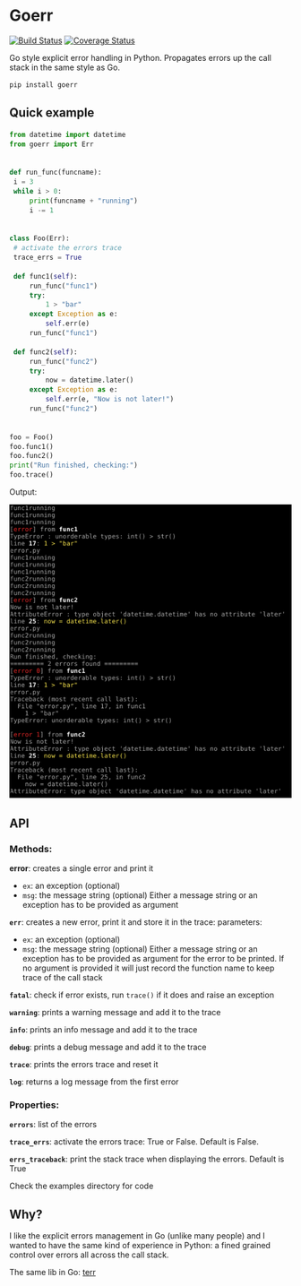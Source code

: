 # Goerr

[![Build Status](https://travis-ci.org/synw/goerr.svg?branch=master)](https://travis-ci.org/synw/goerr) [![Coverage Status](https://coveralls.io/repos/github/synw/goerr/badge.svg?branch=master)](https://coveralls.io/github/synw/goerr?branch=master)

Go style explicit error handling in Python. Propagates errors up the call stack in the same style as Go.

   ```bash
   pip install goerr
   ```

## Quick example

   ```python
from datetime import datetime
from goerr import Err


def run_func(funcname):
    i = 3
    while i > 0:
        print(funcname + "running")
        i -= 1


class Foo(Err):
	# activate the errors trace
	trace_errs = True

    def func1(self):
        run_func("func1")
        try:
            1 > "bar"
        except Exception as e:
            self.err(e)
        run_func("func1")

    def func2(self):
        run_func("func2")
        try:
            now = datetime.later()
        except Exception as e:
            self.err(e, "Now is not later!")
        run_func("func2")


foo = Foo()
foo.func1()
foo.func2()
print("Run finished, checking:")
foo.trace()
   ```

Output:

![Stack trace screenshot](docs/img/output.png)

## API

### Methods:

**error**: creates a single error and print it

- `ex`: an exception (optional)
- `msg`: the message string (optional)
Either a message string or an exception has to be provided as argument

**`err`**: creates a new error, print it and store it in the trace: parameters: 

- `ex`: an exception (optional)
- `msg`: the message string (optional)
Either a message string or an exception has to be provided as argument for the error to be
printed. If no argument is provided it will just record the function name to keep trace of
the call stack

**`fatal`**: check if error exists, run `trace()` if it does and raise an exception

**`warning`**: prints a warning message and add it to the trace

**`info`**: prints an info message and add it to the trace

**`debug`**: prints a debug message and add it to the trace

**`trace`**: prints the errors trace and reset it

**`log`**: returns a log message from the first error

### Properties:

**`errors`**: list of the errors

**`trace_errs`**: activate the errors trace: True or False. Default is False.

**`errs_traceback`**: print the stack trace when displaying the errors. Default is True

Check the examples directory for code

## Why?

I like the explicit errors management in Go (unlike many people) and I wanted to have the
same kind of experience in Python: a fined grained control over errors all across the call
stack.

The same lib in Go: [terr](https://github.com/synw/terr)